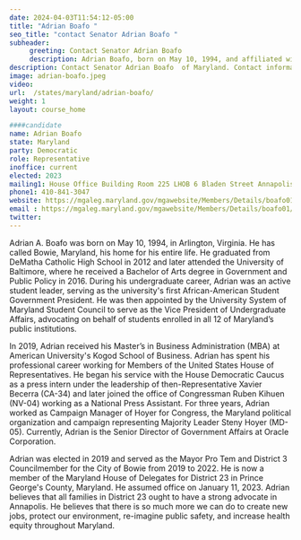 ```yaml
---
date: 2024-04-03T11:54:12-05:00
title: "Adrian Boafo "
seo_title: "contact Senator Adrian Boafo "
subheader:
     greeting: Contact Senator Adrian Boafo
     description: Adrian Boafo, born on May 10, 1994, and affiliated with the Democratic Party, is an American politician serving as a member of the Maryland House of Delegates, representing District 23. He assumed office on January 11, 2023.
description: Contact Senator Adrian Boafo  of Maryland. Contact information for Adrian Boafo  includes email address, phone number, and mailing address.
image: adrian-boafo.jpeg
video:
url:  /states/maryland/adrian-boafo/
weight: 1
layout: course_home

####candidate
name: Adrian Boafo
state: Maryland
party: Democratic
role: Representative
inoffice: current
elected: 2023
mailing1: House Office Building Room 225 LHOB 6 Bladen Street Annapolis, MD 21401
phone1: 410-841-3047
website: https://mgaleg.maryland.gov/mgawebsite/Members/Details/boafo01/
email : https://mgaleg.maryland.gov/mgawebsite/Members/Details/boafo01/
twitter:
---
```


Adrian A. Boafo was born on May 10, 1994, in Arlington, Virginia. He has called Bowie, Maryland, his home for his entire life. He graduated from DeMatha Catholic High School in 2012 and later attended the University of Baltimore, where he received a Bachelor of Arts degree in Government and Public Policy in 2016. During his undergraduate career, Adrian was an active student leader, serving as the university's first African-American Student Government President. He was then appointed by the University System of Maryland Student Council to serve as the Vice President of Undergraduate Affairs, advocating on behalf of students enrolled in all 12 of Maryland’s public institutions.

In 2019, Adrian received his Master’s in Business Administration (MBA) at American University's Kogod School of Business. Adrian has spent his professional career working for Members of the United States House of Representatives. He began his service with the House Democratic Caucus as a press intern under the leadership of then-Representative Xavier Becerra (CA-34) and later joined the office of Congressman Ruben Kihuen (NV-04) working as a National Press Assistant. For three years, Adrian worked as Campaign Manager of Hoyer for Congress, the Maryland political organization and campaign representing Majority Leader Steny Hoyer (MD-05). Currently, Adrian is the Senior Director of Government Affairs at Oracle Corporation.

Adrian was elected in 2019 and served as the Mayor Pro Tem and District 3 Councilmember for the City of Bowie from 2019 to 2022. He is now a member of the Maryland House of Delegates for District 23 in Prince George's County, Maryland. He assumed office on January 11, 2023. Adrian believes that all families in District 23 ought to have a strong advocate in Annapolis. He believes that there is so much more we can do to create new jobs, protect our environment, re-imagine public safety, and increase health equity throughout Maryland.
